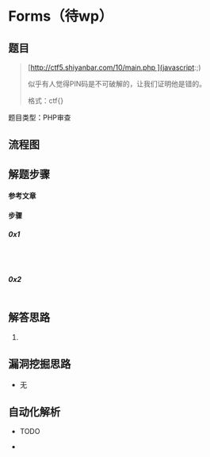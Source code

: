 # Forms（待wp）

## 题目

> [http://ctf5.shiyanbar.com/10/main.php ](javascript:;) 
>
> 似乎有人觉得PIN码是不可破解的，让我们证明他是错的。
>
> 格式：ctf{}

题目类型：PHP审查

## 流程图

## 解题步骤

#### 参考文章

#### 步骤

##### 0x1 

```php+HTML

```

​	

##### 0x2 

```python

```

## 解答思路

1. 


## 漏洞挖掘思路

- 无

## 自动化解析

- TODO

- 

